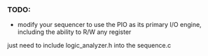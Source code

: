 ### TODO:

- modify your sequencer to use the PIO as its primary I/O engine, including the ability to R/W any register 

just need to include logic_analyzer.h into the sequence.c 



